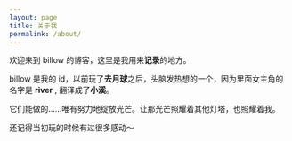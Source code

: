 ```yaml
---
layout: page
title: 关于我
permalink: /about/
---
```


欢迎来到 billow 的博客，这里是我用来**记录**的地方。

billow 是我的 id，以前玩了**去月球**之后，头脑发热想的一个，因为里面女主角的名字是 **river** , 翻译成了**小溪**。

它们能做的……唯有努力地绽放光芒。让那光芒照耀着其他灯塔，也照耀着我。

还记得当初玩的时候有过很多感动～